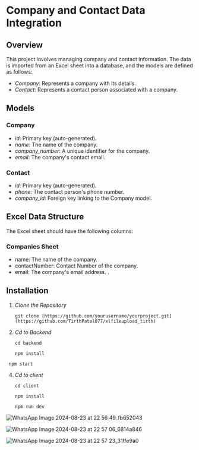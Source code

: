 # Company and Contact Data Integration

## Overview

This project involves managing company and contact information. The data is imported from an Excel sheet into a database, and the models are defined as follows:

- *Company*: Represents a company with its details.
- *Contact*: Represents a contact person associated with a company.

## Models

### Company

- *id*: Primary key (auto-generated).
- *name*: The name of the company.
- *company_number*: A unique identifier for the company.
- *email*: The company's contact email.

### Contact

- *id*: Primary key (auto-generated).
- *phone*: The contact person's phone number.
- *company_id*: Foreign key linking to the Company model.

## Excel Data Structure

The Excel sheet should have the following columns:

### Companies Sheet

- name: The name of the company.
- contactNumber: Contact Number of the company.
- email: The company's email address.
.

## Installation

1. *Clone the Repository*

   ```
   git clone [https://github.com/yourusername/yourproject.git](https://github.com/TirthPatel077/xlfileupload_tirth)
   ```

2. *Cd to Backend*

    ```
   cd backend
    ```
   
   ```
   npm install
   ```
   
  ```
   npm start
  ```
4. *Cd to client*

   ```
   cd client
   ```

   ```
   npm install
   ```
    
    ```
    npm run dev
   ```


![WhatsApp Image 2024-08-23 at 22 56 49_fb652043](https://github.com/user-attachments/assets/3293320d-9449-4ea2-9dcc-d269e9b8f8bc)

![WhatsApp Image 2024-08-23 at 22 57 06_6814a846](https://github.com/user-attachments/assets/a617296b-74b3-4b1d-9bff-5edcc5ad654b)

![WhatsApp Image 2024-08-23 at 22 57 23_31ffe9a0](https://github.com/user-attachments/assets/1ce47983-e083-4e72-97fd-86f5c8c8ed8b)




   
